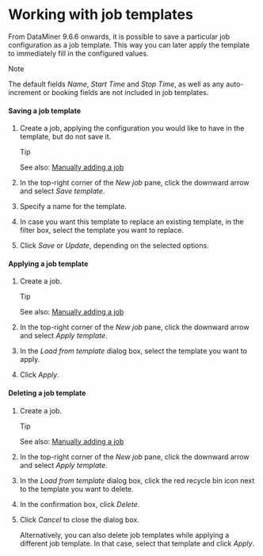 # Working with job templates

From DataMiner 9.6.6 onwards, it is possible to save a particular job configuration as a job template. This way you can later apply the template to immediately fill in the configured values.

> [!NOTE]
> The default fields *Name*, *Start Time* and *Stop Time*, as well as any auto-increment or booking fields are not included in job templates.

#### Saving a job template

1. Create a job, applying the configuration you would like to have in the template, but do not save it.

    > [!TIP]
    > See also:
    > [Manually adding a job](Manually_adding_a_job.md)

2. In the top-right corner of the *New job* pane, click the downward arrow and select *Save template*.

3. Specify a name for the template.

4. In case you want this template to replace an existing template, in the filter box, select the template you want to replace.

5. Click *Save* or *Update*, depending on the selected options.

#### Applying a job template

1. Create a job.

    > [!TIP]
    > See also:
    > [Manually adding a job](Manually_adding_a_job.md)

2. In the top-right corner of the *New job* pane, click the downward arrow and select *Apply template*.

3. In the *Load from template* dialog box, select the template you want to apply.

4. Click *Apply*.

#### Deleting a job template

1. Create a job.

    > [!TIP]
    > See also:
    > [Manually adding a job](Manually_adding_a_job.md)

2. In the top-right corner of the *New job* pane, click the downward arrow and select *Apply template*.

3. In the *Load from template* dialog box, click the red recycle bin icon next to the template you want to delete.

4. In the confirmation box, click *Delete*.

5. Click *Cancel* to close the dialog box.

    Alternatively, you can also delete job templates while applying a different job template. In that case, select that template and click *Apply*.

 
